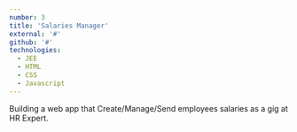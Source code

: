 ```yaml
---
number: 3
title: 'Salaries Manager'
external: '#'
github: '#'
technologies:
  - JEE
  - HTML
  - CSS
  - Javascript
---
```


Building a web app that Create/Manage/Send employees salaries as a gig at HR Expert.